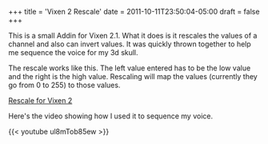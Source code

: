 +++
title = 'Vixen 2 Rescale'
date = 2011-10-11T23:50:04-05:00
draft = false
+++

This is a small Addin for Vixen 2.1.  What it does is it rescales the values of a channel and also can invert values.  It was quickly thrown together to help me sequence the voice for my 3d skull.  

The rescale works like this.  The left value entered has to be the low value and the right is the high value.  Rescaling will map the values (currently they go from 0 to 255) to those values.  

[Rescale for Vixen 2](/repository/downloads/Re-scale.zip)

Here's the video showing how I used it to sequence my voice.

{{< youtube ul8mTob85ew >}}


